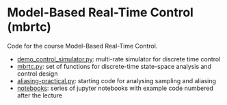 # Model-Based Real-Time Control (mbrtc)
Code for the course Model-Based Real-Time Control.

- [demo_control_simulator.py](./demo_control_simulator.py): multi-rate simulator for discrete time control
- [mbrtc.py](./mbrtc.py): set of functions for discrete-time state-space analysis and control design
- [aliasing-practical.py](./aliasing-practical.py): starting code for analysing sampling and aliasing
- [notebooks](./notebooks): series of jupyter notebooks with example code numbered after the lecture

